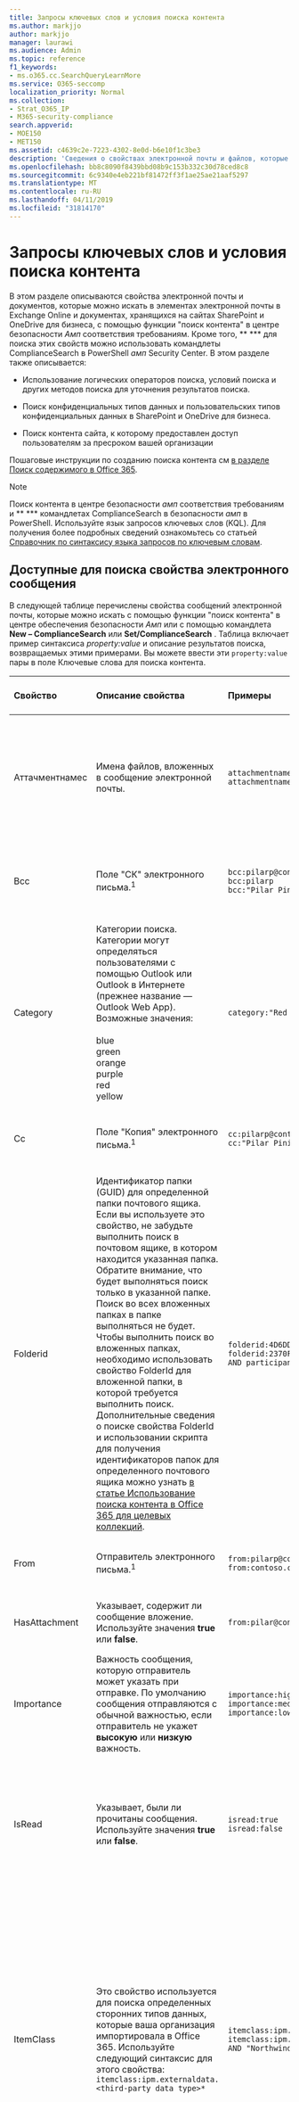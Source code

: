 ```yaml
---
title: Запросы ключевых слов и условия поиска контента
ms.author: markjjo
author: markjjo
manager: laurawi
ms.audience: Admin
ms.topic: reference
f1_keywords:
- ms.o365.cc.SearchQueryLearnMore
ms.service: O365-seccomp
localization_priority: Normal
ms.collection:
- Strat_O365_IP
- M365-security-compliance
search.appverid:
- MOE150
- MET150
ms.assetid: c4639c2e-7223-4302-8e0d-b6e10f1c3be3
description: 'Сведения о свойствах электронной почты и файлов, которые можно искать в почтовых ящиках Exchange Online и в SharePoint или OneDrive для бизнеса с помощью средства поиска контента в центре безопасности _Амп_ соответствия требованиям.  '
ms.openlocfilehash: bb8c8090f8439bbd08b9c153b332c30d78ced8c8
ms.sourcegitcommit: 6c9340e4eb221bf81472ff3f1ae25ae21aaf5297
ms.translationtype: MT
ms.contentlocale: ru-RU
ms.lasthandoff: 04/11/2019
ms.locfileid: "31814170"
---
```

# <a name="keyword-queries-and-search-conditions-for-content-search"></a>Запросы ключевых слов и условия поиска контента

В этом разделе описываются свойства электронной почты и документов, которые можно искать в элементах электронной почты в Exchange Online и документах, хранящихся на сайтах SharePoint и OneDrive для бизнеса, с помощью функции "поиск контента" в центре безопасности _Амп_ соответствия требованиям. Кроме того, ** \*** для поиска этих свойств можно использовать командлеты ComplianceSearch в PowerShell _амп_ Security Center. В этом разделе также описывается:   
  
- Использование логических операторов поиска, условий поиска и других методов поиска для уточнения результатов поиска.
    
- Поиск конфиденциальных типов данных и пользовательских типов конфиденциальных данных в SharePoint и OneDrive для бизнеса.
    
- Поиск контента сайта, к которому предоставлен доступ пользователям за пресроком вашей организации
    
Пошаговые инструкции по созданию поиска контента см [в разделе Поиск содержимого в Office 365](content-search.md).

  
> [!NOTE]
> Поиск контента в центре безопасности _амп_ соответствия требованиям и ** \*** командлетах ComplianceSearch в безопасности _амп_ в PowerShell. Используйте язык запросов ключевых слов (KQL). Для получения более подробных сведений ознакомьтесь со статьей [Справочник по синтаксису языка запросов по ключевым словам](https://go.microsoft.com/fwlink/?LinkId=269603). 
  
## <a name="searchable-email-properties"></a>Доступные для поиска свойства электронного сообщения

В следующей таблице перечислены свойства сообщений электронной почты, которые можно искать с помощью функции "поиск контента" в центре обеспечения безопасности _Амп_ или с помощью командлета **New – ComplianceSearch** или **Set/ComplianceSearch** . Таблица включает пример синтаксиса  _property:value_ и описание результатов поиска, возвращаемых этими примерами. Вы можете ввести эти `property:value` пары в поле Ключевые слова для поиска контента. 
  
|**Свойство**|**Описание свойства**|**Примеры**|**Результаты поиска, возвращаемые примерами**|
|:-----|:-----|:-----|:-----|
|Аттачментнамес|Имена файлов, вложенных в сообщение электронной почты.|`attachmentnames:annualreport.ppt`  <br/> `attachmentnames:annual*`|Сообщения, в которые вложен файл annualreport.ppt. Во втором примере при использовании подстановочного знака возвращаются сообщения со вложениями, в названиях которых есть слово annual.|
|Bcc|Поле "СК" электронного письма.<sup>1</sup>|`bcc:pilarp@contoso.com`  <br/> `bcc:pilarp`  <br/> `bcc:"Pilar Pinilla"`|Все примеры возвращают сообщения, в поле "Скрытая копия" которых добавлен пользователь "Pilar Pinilla".|
|Category| Категории поиска. Категории могут определяться пользователями с помощью Outlook или Outlook в Интернете (прежнее название — Outlook Web App). Возможные значения:  <br/><br/>  blue  <br/>  green  <br/>  orange  <br/>  purple  <br/>  red  <br/>  yellow|`category:"Red Category"`|Сообщения, которым в исходных почтовых ящиках назначена красная категория.|
|Cc|Поле "Копия" электронного письма.<sup>1</sup>|`cc:pilarp@contoso.com`  <br/> `cc:"Pilar Pinilla"`|В обоих примерах возвращаются сообщения, в поле "Копия" которых указан пользователь "Pilar Pinilla".|
|Folderid|Идентификатор папки (GUID) для определенной папки почтового ящика. Если вы используете это свойство, не забудьте выполнить поиск в почтовом ящике, в котором находится указанная папка. Обратите внимание, что будет выполняться поиск только в указанной папке. Поиск во всех вложенных папках в папке выполняться не будет. Чтобы выполнить поиск во вложенных папках, необходимо использовать свойство FolderId для вложенной папки, в которой требуется выполнить поиск.  <br/> Дополнительные сведения о поиске свойства FolderId и использовании скрипта для получения идентификаторов папок для определенного почтового ящика можно узнать [в статье Использование поиска контента в Office 365 для целевых коллекций](use-content-search-for-targeted-collections.md).|`folderid:4D6DD7F943C29041A65787E30F02AD1F00000000013A0000`  <br/> `folderid:2370FB455F82FC44BE31397F47B632A70000000001160000 AND participants:garthf@contoso.com`|В первом примере возвращаются все элементы в указанной папке почтового ящика. Второй пример возвращает все элементы в указанной папке почтового ящика, которые были отправлены garthf@contoso.comили получены.|
|From|Отправитель электронного письма.<sup>1</sup>|`from:pilarp@contoso.com`  <br/> `from:contoso.com`|Сообщения, отправленные указанным пользователем или с указанного домена.|
|HasAttachment|Указывает, содержит ли сообщение вложение. Используйте значения **true** или **false**.|`from:pilar@contoso.com AND hasattachment:true`|Сообщения, отправленные указанным пользователем с вложениями.|
|Importance|Важность сообщения, которую отправитель может указать при отправке. По умолчанию сообщения отправляются с обычной важностью, если отправитель не укажет **высокую** или **низкую** важность.  |`importance:high`  <br/> `importance:medium`  <br/> `importance:low`|Сообщения, которым назначена высокая, средняя или низкая важность.|
|IsRead|Указывает, были ли прочитаны сообщения. Используйте значения **true** или **false**.|`isread:true`  <br/> `isread:false`|В первом примере возвращаются сообщения со свойством-Read, для которого задано значение **true**. Во втором примере возвращаются сообщения со свойством-Read, для которого задано значение **false**.|
|ItemClass|Это свойство используется для поиска определенных сторонних типов данных, которые ваша организация импортировала в Office 365. Используйте следующий синтаксис для этого свойства:  `itemclass:ipm.externaldata.<third-party data type>*`|`itemclass:ipm.externaldata.Facebook* AND subject:contoso`  <br/> `itemclass:ipm.externaldata.Twitter* AND from:"Ann Beebe" AND "Northwind Traders"`|В первом примере возвращаются элементы Facebook, содержащие слово "contoso" в свойстве subject. Второй пример возвращает элементы Twitter, которые были отправлены Анна Beebe и содержат ключевую фразу "Northwind Traders".  <br/> Полный список значений, которые необходимо использовать для сторонних типов данных для свойства ItemClass, приведен [в разделе Использование поиска контента для поиска данных сторонних поставщиков, импортированных в Office 365](use-content-search-to-search-third-party-data-that-was-imported.md).|
|Kind| Тип сообщения электронной почты для поиска. Возможные значения:  <br/>  contacts  <br/>  docs  <br/>  email  <br/>  екстерналдата  <br/>  faxes  <br/>  im  <br/>  journals  <br/>  meetings  <br/>  microsoftteams (Возвращает элементы из бесед, собраний и звонков в Microsoft Teams)  <br/>  notes  <br/>  posts  <br/>  rssfeeds  <br/>  tasks  <br/>  voicemail|`kind:email`  <br/> `kind:email OR kind:im OR kind:voicemail`  <br/> `kind:externaldata`|В первом примере возвращаются сообщения электронной почты, соответствующие условиям поиска. Второй пример возвращает сообщения электронной почты, беседы с обменом мгновенными сообщениями (в том числе беседы и беседы Skype для бизнеса в Microsoft Teams), а также голосовые сообщения, соответствующие условиям поиска. В третьем примере возвращаются элементы, импортированные в почтовые ящики в Office 365 из сторонних источников данных, таких как Twitter, Facebook и Cisco Jabber, которые отвечают условиям поиска. Дополнительные сведения см в разделе [Архивация сторонних данных в Office 365](https://go.microsoft.com/fwlink/p/?linkid=716918).|
|Participants|Все поля пользователей в электронном письме: "От", "Кому", "Копия" и "СК".<sup>1</sup>|`participants:garthf@contoso.com`  <br/> `participants:contoso.com`|Сообщения, отправленные или отправленные garthf@contoso.com. Второй пример возвращает все сообщения, отправленные или полученные пользователем домена contoso.com.|
|Received|Дата получения сообщения адресатом.|`received:04/15/2016`  <br/> `received>=01/01/2016 AND received<=03/31/2016`|Сообщения, полученные 15 апреля 2016 г. Второй пример возвращает все сообщения, полученные от 1 января 2016 до 31 марта 2016.|
|Recipients|Все поля получателей в электронном письме: "Кому", "Копия" и "СК".<sup>1</sup>|`recipients:garthf@contoso.com`  <br/> `recipients:contoso.com`|Сообщения, отправленные в garthf@contoso.com. Второй пример возвращает сообщения, отправленные получателям на домене contoso.com.|
|Sent|Дата отправки сообщения отправителем.|`sent:07/01/2016`  <br/> `sent>=06/01/2016 AND sent<=07/01/2016`|Сообщения, отправленные в указанный день или диапазон дат.|
|Size|Размер элемента в байтах.|`size>26214400`  <br/> `size:1..1048567`|Сообщения, размер которых превышает 25?? Мегабайт. Второй пример возвращает сообщения размером от 1 до 1 048 567 байт (1 МБ).|
|Subject|Текст в строке темы сообщения электронной почты.  <br/> **Примечание:** При использовании свойства Subject в запросе _Км__км__км_се поиск возвращает все сообщения, в которых строка темы содержит искомый текст. Другими словами, запрос не возвращает только те сообщения, которые имеют точное совпадение. Например, при поиске `subject:"Quarterly Financials"`в результаты будут включены сообщения с темой "ежеквартальное финансовое планирование 2018".|`subject:"Quarterly Financials"`  <br/> `subject:northwind`|Сообщения, которые содержат фразу "квартальное финансовое финансирование" в тексте строки темы. Второй пример возвращает все сообщения, которые содержат слово northwind в строке темы.|
|Кому|Поле "Кому" электронного письма.<sup>1</sup>|`to:annb@contoso.com`  <br/> `to:annb ` <br/> `to:"Ann Beebe"`|Все примеры возвращают сообщения, в поле "Кому" которых указано имя "Анна Ермолаева".|
   
> [!NOTE]
> <sup>1</sup> в качестве значения свойства Recipient можно использовать адрес электронной почты (также называемый *именем участника-пользователя* или UPN), отображаемое имя или псевдоним для указания пользователя. Например, вы можете использовать annb@contoso.com, annb или "Анна Beebe", чтобы указать пользователя Анна Beebe.<br/><br/>При поиске в любом свойстве получателя (from, to, CC, BCC, участники и получатели) Office 365 пытается расширить удостоверение каждого пользователя, выполнив поиск по ним в Azure Active Directory.  Если пользователь находится в Azure Active Directory, запрос расширяется и включает адрес электронной почты пользователя (или имя участника-пользователя), псевдоним, отображаемое имя и LegacyExchangeDN.<br/><br/>Например, запрос, например, `participants:ronnie@contoso.com` расширяется до. `participants:ronnie@contoso.com OR participants:ronnie OR participants:"Ronald Nelson" OR participants:"<LegacyExchangeDN>"`

## <a name="searchable-site-properties"></a>Свойства сайтов, доступные для поиска

В следующей таблице перечислены некоторые свойства SharePoint и OneDrive для бизнеса, для которых можно выполнить поиск с помощью функции "поиск контента" в центре безопасности _Амп_ соответствие требованиям, а также с помощью команды **New-ComplianceSearch** или **Set-ComplianceSearch **командлет. Таблица включает пример синтаксиса  _property:value_ и описание результатов поиска, возвращаемых этими примерами. 
  
Полный список свойств SharePoint, в которых можно выполнять поиск, представлен [в статье Обзор свойств для обхода и управляемых свойств в SharePoint](https://go.microsoft.com/fwlink/p/?LinkId=331599). Можно выполнять поиск свойств, помеченных с помощью параметра **Да** в столбце **Queryable** . 
  
|**Свойство**|**Описание свойства**|**Пример**|**Результаты поиска, возвращаемые примерами**|
|:-----|:-----|:-----|:-----|
|Автор|Поле автора в документах Microsoft Office, которое сохраняется при копировании документа. Например, если пользователь создает документ и отправляет его по электронной почте другому пользователю, который затем отправляет его в SharePoint, документ по-прежнему будет сохранять оригинального автора. Обязательно используйте отображаемое имя пользователя для этого свойства.|`author:"Garth Fort"`|Все документы, созданные пользователем Garth Fort.|
|ContentType|Тип контента SharePoint элемента, например Item, Document или Video.|`contenttype:document`|Возвращаются все документы.|
|Дата создания:|Дата создания элемента.|`created\>=06/01/2016`|Все элементы, созданные на 1 июня, 2016.|
|CreatedBy|Пользователь, создавший или загрузивший элемент. Обязательно используйте отображаемое имя пользователя для этого свойства.|`createdby:"Garth Fort"`|Все элементы, созданные или отправленные пользователем Garth Fort.|
|Детектедлангуаже|Язык элемента.|`detectedlanguage:english`|Все элементы на английском языке.|
|Документлинк|Путь (URL-адрес) конкретной папки на сайте SharePoint или OneDrive для бизнеса. Если вы используете это свойство, не забудьте выполнить поиск по сайту, в котором находится указанная папка.  <br/> Чтобы вернуть элементы, расположенные в папках, указанных для свойства документлинк, необходимо добавить URL-адрес указанной папки или\* добавить к нему URL-адрес. Например  `documentlink: "https://contoso.sharepoint.com/Shared Documents/*"`  <br/> <br/>Дополнительные сведения о поиске свойства документлинк и использовании скрипта для получения URL-адресов документлинк для папок на определенном сайте можно узнать в статье [Использование поиска контента в Office 365 для целевых коллекций](use-content-search-for-targeted-collections.md).|`documentlink:"https://contoso-my.sharepoint.com/personal/garthf_contoso_com/Documents/Private"`  <br/> `documentlink:"https://contoso-my.sharepoint.com/personal/garthf_contoso_com/Documents/Shared with Everyone/*" AND filename:confidential`|В первом примере возвращаются все элементы в указанной папке OneDrive для бизнеса. Во втором примере возвращаются документы в указанной папке сайта (и всех вложенных папках), содержащие слово "конфиденциальный" в имени файла.|
|FileExtension|Расширение файла; Например, DOCX, One, pptx или XLSX.|`fileextension:xlsx`|Все файлы Excel (Excel 2007 и более поздние версии)|
|FileName|Имя файла.|`filename:"marketing plan"`  <br/> `filename:estimate`|Первый пример возвращает файлы с фразой "marketing plan" в заголовке. Второй пример возвращает файлы со словом "estimate" в имени файла.|
|LastModifiedTime|Дата последнего изменения элемента.|`lastmodifiedtime>=05/01/2016`  <br/> `lastmodifiedtime>=05/10/2016 AND lastmodifiedtime<=06/1/2016`|В первом примере возвращаются элементы, которые были изменены в течение или после 1 мая 2016 г. Во втором примере возвращаются элементы, измененные между 1 мая, 2016 и 1 июня 2016.|
|ModifiedBy|Пользователь, который последним изменил элемент. Обязательно используйте отображаемое имя пользователя для этого свойства.|`modifiedby:"Garth Fort"`|Все элементы, которые последним изменил пользователь Garth Fort.|
|Path|Путь (URL-адрес) определенного сайта на сайте SharePoint или OneDrive для бизнеса.  <br/> Чтобы вернуть элементы, расположенные в папках на сайте, указанном для свойства Path, необходимо добавить или\* добавить URL-адрес указанного сайта; Например  `path: "https://contoso.sharepoint.com/Shared Documents/*"`  <br/> <br/> **Примечание:** Использование `Path` свойства для поиска в расположениях OneDrive не приведет к возврату файлов мультимедиа, таких как файлы PNG, TIFF или WAV, в результатах поиска. Используйте другое свойство сайта в поисковом запросе для поиска мультимедийных файлов в папках OneDrive. <br/>|`path:"https://contoso-my.sharepoint.com/personal/garthf_contoso_com/"`  <br/> `path:"https://contoso-my.sharepoint.com/personal/garthf_contoso_com/*" AND filename:confidential`|В первом примере возвращаются все элементы указанного сайта OneDrive для бизнеса. Во втором примере возвращаются документы на указанном сайте (и в папках на сайте), которые содержат слово "конфиденциальный" в имени файла.|
|Шаредвисусерсовсусер|Документы, к которым предоставлен доступ указанному пользователю и отображаемые на странице " **общий доступ** " на сайте OneDrive для бизнеса пользователя. Это документы, которые были явным образом предоставлены указанным пользователем пользователями в Организации. При экспорте документов, которые совпадают с поисковым запросом, использующим свойство Шаредвисусерсовсусер, документы экспортируются из исходного расположения содержимого пользователя, который предоставил общий доступ к документу указанному пользователю. Более подробную информацию можно узнать [в статье поиск контента сайта, совместно используемого в Организации](#searching-for-site-content-shared-within-your-organization).|`sharedwithusersowsuser:garthf`  <br/> `sharedwithusersowsuser:"garthf@contoso.com"`|В обоих примерах возвращаются все внутренние документы, к которым явным образом предоставлен общий доступ с помощью Garth Fort и которые отображаются на странице " **общий доступ** " в учетной записи Garth Fort в OneDrive для бизнеса.|
|Site|URL-адрес сайта или группы сайтов в организации.|`site:"https://contoso-my.sharepoint.com"`  <br/> `site:"https://contoso.sharepoint.com/sites/teams"`|В первом примере возвращаются элементы из сайтов OneDrive для бизнеса для всех пользователей в Организации. Второй пример возвращает элементы из всех сайтов группы.|
|Size|Размер элемента в байтах.|`size>=1`  <br/> `size:1..10000`|Первый пример возвращает элементы, размер которых больше 1 байта. Второй пример возвращает элементы размером от 1 до 10 000 байт.|
|Заголовок|Заголовок документа. Свойство Title — это метаданные, которые указываются в документах Microsoft Office. Он отличается от имени файла документа.|`title:"communication plan"`|Любой документ, который содержит фразу "communication plan" в свойстве метаданных Title документа Office.|
   
## <a name="searchable-contact-properties"></a>Свойства контакта с возможностью поиска

В следующей таблице перечислены индексируемые свойства контактов, которые можно искать с помощью функции поиска контента. Ниже приведены свойства, доступные пользователям для настройки контактов (также называемых личными контактами), которые находятся в личной адресной книге почтового ящика пользователя. Чтобы найти контакты, вы можете выбрать почтовые ящики для поиска, а затем использовать одно или несколько свойств контакта в запросе с ключевыми словами.
  
> [!TIP]
> Чтобы найти значения, содержащие пробелы или специальные символы, используйте двойные кавычки (""), чтобы содержать фразу; Пример: `businessaddress:"123 Main Street"`. 
  
|**Свойство**|**Описание свойства**|
|:-----|:-----|
|BusinessAddress|Адрес в свойстве " **Рабочий адрес** ". Свойство также называется **рабочим** адресом на странице свойств контакта.|
|Бусинессфоне|Номер телефона в любом из свойств номера **рабочего телефона** .|
|CompanyName|Имя в свойстве **Company** .|
|Отдел|Имя в свойстве **Department** .|
|DisplayName|Отображаемое имя контакта. Это имя в свойстве " **полное имя** " контакта.|
|EmailAddress|Адрес любого свойства адреса электронной почты контакта. Обратите внимание, что пользователи могут добавлять несколько адресов электронной почты для контакта. При использовании этого свойства возвращаются контакты, которые совпадают с любыми адресами электронной почты контакта.|
|FileAs|Свойство **File As** . Это свойство используется для указания того, как контакт отображается в списке контактов пользователя. Например, контакт может быть указан как *FirstName, LastName* или *LastName, FirstName* .|
|GivenName|Имя в свойстве **Name** .|
|HomeAddress|Адрес в любом из свойств " **домашний** адрес".|
|HomePhone|Номер телефона в любом из свойств номера **домашнего** телефона.|
|IMAddress|Свойство адреса для обмена МГНОВЕНными сообщениями, обычно является адресом электронной почты, используемым для обмена мгновенными сообщениями.|
|MiddleName|Имя в свойстве **Ближнего** имени.|
|MobilePhone|Номер телефона в свойстве "номер **мобильного** телефона".|
|Nickname|Имя в свойстве **псевдонима** .|
|OfficeLocation|Значение в свойстве Location для **Office** или **Office** .|
|OtherAddress|Значение свойства **other** Address.|
|ФИО|Имя в свойстве **Last** Name.|
|Заголовок|Заголовок в свойстве **Title** (должность).|
   

## <a name="searchable-sensitive-data-types"></a>Конфиденциальные типы данных, доступные для поиска

С помощью функции "поиск контента" в центре безопасности и соответствия требованиям можно выполнять поиск конфиденциальных данных, таких как номера кредитных карт или номера социального страхования, которые хранятся в документах на сайтах SharePoint и OneDrive для бизнеса. Это можно сделать с помощью `SensitiveType` свойства и имени типа конфиденциальной информации в запросе с ключевыми словами. Например, запрос `SensitiveType:"Credit Card Number"` возвращает документы, содержащие номер кредитной карты. Запрос `SensitiveType:"U.S. Social Security Number (SSN)"` возвращает документы, содержащие номер социального страхования США. Чтобы просмотреть список типов конфиденциальных данных, которые можно найти, перейдите к разделу **классификация** \> **типов конфиденциальной информации** в центре безопасности _амп_ соответствие требованиям. Кроме того, вы можете использовать командлет **Get – DlpSensitiveInformationType** в оболочке PowerShell центра соответствия требованиям безопасности _амп_ для отображения списка типов конфиденциальной информации. 
  
Кроме того, можно использовать `SensitiveType` свойство для поиска имени настраиваемого типа конфиденциальной информации, созданного вами (или другим администратором) в Организации. Обратите внимание на то, что вы можете использовать столбец **Издатель** на странице " **типы конфиденциальНой информации** " центра соответствия требованиям безопасности _Амп_ (или свойства **издателя** в PowerShell) для различения встроенных и пользовательских конфиденциальных данных. типом. Более подробную информацию можно узнать [в статье Создание настраиваемого типа конфиденциальной информации](create-a-custom-sensitive-information-type.md).
  
Для получения дополнительных сведений о создании запросов с `SensitiveType` помощью свойства см. [запрос формы для поиска конфиденциальных данных, хранящихся на сайтах](form-a-query-to-find-sensitive-data-stored-on-sites.md).

> [!NOTE]
> Вы не можете использовать конфиденциальные типы данных `SensitiveType` и свойство Search для поиска конфиденциальных данных на месте в почтовых ящиках Exchange Online. Тем не менее, вы можете использовать политики защиты от потери данных (DLP) для защиты конфиденциальных данных электронной почты при передаче. Дополнительные сведения см в разделе [Обзор политик защиты от потери данных](data-loss-prevention-policies.md) и [Поиск персональных данных](search-for-and-find-personal-data.md).
  
## <a name="search-operators"></a>Операторы поиска

Логические операторы поиска, такие как **and**, **or**и **Not**, помогают определить более точные поиски, включив или исключая определенные слова в поисковом запросе. Другие методы, такие как использование операторов свойств (таких как \>= или..), кавычки, круглые скобки и подстановочные знаки, помогают уточнить поисковый запрос. В следующей таблице перечислены операторы, позволяющие сократить или расширить область результатов поиска. 
  
|**Оператор**|**Использование**|**Описание**|
|:-----|:-----|:-----|
|AND|keyword1 AND keyword2|Возвращает элементы, которые включают все указанные ключевые слова или `property:value` выражения. Например, `from:"Ann Beebe" AND subject:northwind` возвращает все сообщения, отправленные Анна Beebe, которые содержат слово Northwind в строке темы. <sup>2</sup>|
|+|keyword1 + keyword2 + keyword3|Возвращает элементы, которые содержат  *либо*  `keyword2` , либо  `keyword3`,  *а также*  `keyword1`. Следовательно, этот пример аналогичен запросу  `(keyword2 OR keyword3) AND keyword1`.  <br/> Note that the query  `keyword1 + keyword2` (with a space after the **+** symbol) isn't the same as using the ** AND ** operator. This query would be equivalent to  `"keyword1 + keyword2"` and return items with the exact phase  `"keyword1 + keyword2"`.  |
|OR|keyword1 OR keyword2|Возвращает элементы, которые включают одно или несколько указанных ключевых слов или `property:value` выражений. <sup>2</sup>|
|NOT|keyword1 NOT keyword2  <br/> NOT from:"Анна Ермолаева"  <br/> НЕ вид: мгновенные сообщения|Исключает элементы, указанные ключевым словом или `property:value` выражением. Во втором примере исключаются сообщения, отправленные Анна Beebe. В третьем примере исключены беседы с обменом мгновенными сообщениями, такие как беседы Skype для бизнеса, которые сохраняются в папке журнала бесед в почтовом ящике. <sup>2</sup>|
|-|keyword1 -keyword2|Аналогичен оператору **NOT**. Таким образом, этот запрос возвращает элементы `keyword1` , содержащие элементы, которые содержат `keyword2`.|
|NEAR|ключевое_слово1 NEAR(n) ключевое_слово2|Возвращает элементы, в которых слова располагаются рядом друг с другом, где n — расстояние между ними. Например, возвращает `best NEAR(5) worst` любой элемент, в котором слово "наихудшее" находится в пределах пяти слов "лучший". Если число не указано, расстояние по умолчанию — восемь слов. <sup>2</sup>|
|ONEAR|ключевое_слово1 ONEAR(n) ключевое_слово2|Аналогично **близким**, но возвращает элементы со словами, которые находятся рядом друг с другом в указанном порядке. Например, возвращает `best ONEAR(5) worst` любой элемент, где слово "лучший" встречается перед словом "худшее", а два слова — в пределах пяти слов друг от друга. Если число не указано, расстояние по умолчанию — восемь слов. <sup>2</sup> <br/> > [!NOTE]_Гт_ оператор **ONEAR** не поддерживается при поиске почтовых ящиков; Он работает только при поиске на сайтах SharePoint и OneDrive для бизнеса. Если вы ищете почтовые ящики и сайты в одном и том же поиске, а запрос содержит оператор **ONEAR** , поиск вернет элементы почтового ящика так, как если бы использовался оператор **NEAR** . Другими словами, поиск возвращает элементы, в которых заданные слова находятся рядом друг с другом, независимо от порядка, в котором производятся слова.|
|:|свойство:значение|Двоеточие (:) в `property:value` синтаксисе указывает, что значение свойства, в котором выполняется поиск, содержит указанное значение. Например, возвращает `recipients:garthf@contoso.com` любое сообщение, отправленное garthf@contoso.comв.|
|=|свойство=значение|Аналогично оператору **::** .|
|\<|свойство\<значение|Указывает, что значение искомого свойства меньше указанного значения.<sup>1</sup>|
|\>|свойство\>значение|Указывает, что значение искомого свойства больше указанного значения.<sup>1</sup>|
|\<=|свойство\<=значение|Указывает, что значение искомого свойства меньше или равно указанному значению.<sup>1</sup>|
|\>=|свойство\>=значение|Указывает, что значение искомого свойства больше или равно указанному значению.<sup>1</sup>|
|..|свойство: значение1.. value2|Указывает, что значение искомого свойства больше или равно значению 1 и меньше или равно значению 2.<sup>1</sup>|
|"  "|"реальная стоимость"  <br/> subject:"Квартальное финансирование"|Используйте двойные кавычки (""), чтобы выполнить поиск точной фразы или термина `property:value` в запросах ключевых слов и поиска.|
|\*|cat\*  <br/> subject:set\*|Поиск со знаками подстановки в конце слова ищет некоторое количество символов в ключевых словах или запросах  `property:value`. Например, `title:set*` возвращает документы, содержащие слова Set, Setup и Setting (а также другие слова, начинающиеся с "Set") в заголовке документа.  <br/><br/> **Примечание:** Можно использовать только поиск по маске префикса; Например, **Cat\* ** или **Set\***. Поиск суффикса ( ** \*Cat** ), поиск в инфикс ( **\*c t** ) и поиск подстрок ( ** \*Cat\* ** ) не поддерживаются.|
|(  )| (реальная OR бесплатная) AND (from:contoso.com)  <br/> (IPO OR первичное) AND (биржа OR акции)  <br/> (квартальное финансирование)|Скобки объединяют логические фразы, элементы  `property:value` и ключевые слова. Например, выражение  `(quarterly financials)` возвращает элементы, которые содержат слова "quarterly" и "financials".  |
   
> [!NOTE]
> <sup>1</sup> Этот оператор используется для свойств, значения которых являются числами или датами.<br/> <sup>2</sup> Логические операторы поиска необходимо указывать прописными буквами, например **AND**. Если вы используете оператор в нижнем регистре, например, **и**, он будет рассматриваться как ключевое слово в поисковом запросе. 
  
## <a name="search-conditions"></a>Условия поиска

Вы можете добавить условия в поисковый запрос, чтобы сузить поиск и вернуть более уточненный набор результатов. Каждое условие добавляет предложение к поисковому KQL-запросу, которое создается и запускается в начале поиска.
  
[Условия для общих свойств ](#conditions-for-common-properties)

[Условия для свойств почты](#conditions-for-mail-properties)

[Условия для свойств документов](#conditions-for-document-properties)

[Операторы, используемые с условиями](#operators-used-with-conditions)

[Рекомендации по использованию условий](#guidelines-for-using-conditions)

[Примеры](#examples-of-using-conditions-in-search-queries)
  
### <a name="conditions-for-common-properties"></a>Условия для общих свойств

Создайте условие с помощью общих свойств при поиске в почтовых ящиках и на сайтах. В следующей таблице перечислены доступные свойства, которые следует использовать при добавлении условия.
  
|**Условие**|**Описание**|
|:-----|:-----|
|Date|Для электронной почты: дата получения сообщения адресатом или его отправки отправителем. Для документов Дата последнего изменения документа.|
|ОтПравитель или автор|Для электронной почты: отправитель сообщения. Для документов: пользователь, указанный в поле автора в документах Office. Можно ввести несколько имен, разделенных запятой. Два или более значений, логически соединенных с помощью оператора **OR**.|
|Размер (в байтах)|Для электронной почты и документов: размер элемента (в байтах).|
|Тема или название|Для электронной почты: текст в строке темы сообщения. Для документов: заголовок документа. Как было сказано выше, свойство Title — это метаданные, указанные в документах Microsoft Office. Можно ввести имя нескольких субъектов или названий, разделив их запятыми. Два или более значений, логически соединенных с помощью оператора **OR**.|
|Тег соответствия требованиям|Для электронной почты и документов метки, назначенные сообщениям и документам, автоматически назначаются политиками меток или метками, назначенными пользователями вручную. Метки используются для классификации электронной почты и документов для управления данными и применения правил хранения на основе классификации, определенной меткой. Вы можете ввести часть имени метки и использовать подстановочный знак или ввести полное имя метки. Дополнительные сведения можно найти [в статье Обзор меток в Office 365](labels.md).|
  
### <a name="conditions-for-mail-properties"></a>Условия для свойств почты

Создание условия с помощью свойств почты при поиске в почтовых ящиках или общих папках. В следующей таблице перечислены свойства почты, которые можно использовать в условиях. Обратите внимание, что эти свойства являются подмножеством свойств почты, описанных ранее. Эти описания повторяются для вашего удобства.
  
|**Условие**|**Описание**|
|:-----|:-----|
|Вид сообщения| Тип сообщений для поиска. Это свойство совпадает со свойством Kind электронного сообщения. Возможные значения:  <br/><br/>  contacts  <br/>  docs  <br/>  email  <br/>  екстерналдата  <br/>  faxes  <br/>  im  <br/>  journals  <br/>  meetings  <br/>  microsoftteams  <br/>  notes  <br/>  posts  <br/>  rssfeeds  <br/>  tasks  <br/>  voicemail|
|Participants|Все поля людей в сообщении: "От", "Кому", "Копия" и "Скрытая копия".|
|Тип|Свойство класса Message для элемента электронной почты. Это то же свойство, что и свойство электронной почты ItemClass. Это также является многозначным условием. Чтобы выбрать несколько классов сообщений, удерживайте клавишу **CTRL** , а затем выберите в раскрывающемся списке два или более класса сообщений, которые нужно добавить в условие. Каждый класс сообщений, выбранный в списке, будет логически связан оператором **or** в соответствующем поисковом запросе.  <br/> Список классов сообщений (и соответствующих им ИДЕНТИФИКАТОРов классов сообщений), которые используются Exchange и которые можно выбрать в списке **класс сообщений** , можно посмотреть в разделе [типы элементов и классы сообщений](https://go.microsoft.com/fwlink/?linkid=848143).|
|Received|Дата получения сообщения адресатом. Это свойство совпадает со свойством Received электронного сообщения.|
|Recipients|Пользователь, которому было отправлено сообщение электронной почты. Это свойство совпадает со свойством To электронного сообщения.|
|Sender|Отправитель сообщения электронной почты.|
|Sent|Дата отправки сообщения отправителем. Это свойство совпадает со свойством Sent электронного сообщения.|
|Subject|Текст в строке темы сообщения электронной почты.|
|To|Получатель сообщения электронной почты.|
  
### <a name="conditions-for-document-properties"></a>Условия для свойств документов

Создайте условие с использованием свойств документа при поиске документов на сайтах SharePoint и OneDrive для бизнеса. В следующей таблице приведены свойства документа, которые можно использовать для условия. Обратите внимание, что эти свойства являются подмножеством описанных ранее свойств сайта; Эти описания повторяются для удобства.
  
|**Условие**|**Описание**|
|:-----|:-----|
|Автор|Поле автора в документах Microsoft Office, которое сохраняется при копировании документа. Например, если пользователь создает документ и отправляет его по электронной почте другому пользователю, который затем отправляет его в SharePoint, документ по-прежнему будет сохранять оригинального автора.|
|Заголовок|Заголовок документа. Свойство Title — это метаданные, указанные в документах Office. Он отличается от имени файла документа.|
|Дата создания:|Дата создания документа.|
|Дата последнего изменения|Дата последнего изменения документа.|
|Тип файла|Расширение файла; Например, DOCX, One, pptx или XLSX. Это свойство совпадает со свойством FileExtension сайта.|
  
### <a name="operators-used-with-conditions"></a>Операторы, используемые с условиями

При добавлении условия вы можете выбрать оператор, относящийся к типу свойства для этого условия. В следующей таблице описаны операторы, используемые с условиями, и перечислены эквиваленты, используемые в поисковых запросах.
  
|**Оператор**|**Эквивалент запроса**|**Описание**|
|:-----|:-----|:-----|
|After|`property>date`|Используется с условиями даты. Возвращает элементы, отправленные, полученные или измененные после указанной даты. |
|До|`property<date`|Используется с условиями даты. Возвращает элементы, отправленные, полученные или измененные до указанной даты.|
|Взаимодействие|`date..date`|Используется с условиями даты и размера. При использовании с условием даты возвращает элементы, отправленные, полученные или измененные в указанный временной период. При использовании с условием размера возвращает элементы, размер которых находится в заданном диапазоне.|
|Contains any of|`(property:value) OR (property:value)`|Используется с условиями для свойств, определяющих строковые значения. Возвращает элементы, которые содержат любую часть одного или нескольких указанных строковых значений.|
|Doesn't contain any of|`-property:value`  <br/> `NOT property:value`|Используется с условиями для свойств, определяющих строковые значения. Возвращает элементы, которые не содержат ни одной части указанного строкового значения.|
|Doesn't equal any of|`-property=value`  <br/> `NOT property=value`|Используется с условиями для свойств, определяющих строковые значения. Возвращает элементы, которые не содержат определенную строку.|
|Равно|`size=value`|Возвращает элементы, равные заданному размеру. <sup>1</sup>|
|Equals any of|`(property=value) OR (property=value)`|Используется с условиями для свойств, определяющих строковые значения. Возвращает элементы, которые полностью совпадают с одним или несколькими указанными строковыми значениями.|
|Превосходящи|`size>value`|Возвращает элементы, в которых указанное свойство больше указанного значения. <sup>1</sup>|
|Greater or equal|`size>=value`|Возвращает элементы, в которых указанное свойство больше или равно заданному значению. <sup>1</sup>|
|Снизить|`size<value`|Возвращает элементы, которые больше или равны определенному значению. <sup>1</sup>|
|Less or equal|`size<=value`|Возвращает элементы, которые больше или равны определенному значению. <sup>1</sup>|
|Not equal|`size<>value`|Возвращает элементы, размер которых не равен указанному значению. <sup>1</sup>|
   
> [!NOTE]
> <sup>1</sup> этот оператор доступен только для условий, использующих свойство Size. 
  
### <a name="guidelines-for-using-conditions"></a>Рекомендации по использованию условий

При использовании условий поиска необходимо учитывать следующее:
  
- Условие логически соединяется с запросом по ключевому слову (указанному в соответствующем поле) оператором **AND**. Это означает, что элементы попадают в результаты поиска, если соответствуют как запросу по ключевому слову, так и условию. Таким образом условия помогают сузить область результатов поиска. 
    
- При добавлении в поисковый запрос двух или более уникальных условий (условий, определяющих различные свойства) эти условия логически соединяются оператором **and** . Это означает, что возвращаются только те элементы, которые удовлетворяют всем условиям (в дополнение к любым запросам по ключевому слову). 
    
- При добавлении более одного условия для одного свойства эти условия логически соединяются с помощью оператора **OR**. Это означает, что возвращаются элементы, которые удовлетворяют запросу по ключевому слову и любому одному условию. Таким образом, группы одинаковых условий соединяются друг с другом оператором **OR**, а группы уникальных условий затем соединяются оператором **AND**. 
    
- Если вы добавляете несколько значений (разделенных запятыми или точками с запятой) к одному условию, эти значения соединяются оператором **или** . Это означает, что элементы возвращаются, если они содержат одно из указанных значений для свойства в условии. 
    
- Запрос поиска, созданный с помощью поля ключевых слов и условий, отображается на странице **поиска** в области сведений для выбранного поиска. В запросе все справа от обозначения `(c:c)` указываются условия, которые добавляются в запрос. 
    
- Условия добавляют к поисковому запросу только свойства и не добавляют операторы. Именно поэтому запрос, отображаемый в области сведений, не отображает операторы справа от этого `(c:c)` представления. Язык KQL добавляет логические операторы (в соответствии с ранее разъясненными правилами) при выполнении запроса. 
    
- С помощью перетаскивания элементов можно изменить порядок следования условий. Просто щелкните элемент управления условием и переместите его вверх или вниз.
    
- Как уже было сказано, некоторые свойства условий дают возможность вводить несколько значений. Каждое значение логически соединяется с помощью оператора **OR**. Получившийся результат равнозначен нескольким экземплярам одного условия, каждое из которых имеет одно значение. На следующих иллюстрациях приводится пример одного условия с несколькими значениями и пример нескольких условий (для одного свойства) с одним значением. В обоих примерах приводится один и тот же запрос:  `(filetype="docx") OR (filetype="pptx") OR (filetype="xlsx")`
    
    ![Сообщение должно соответствовать всем условиям правила. Если необходимо соответствие одному из условий, используйте отдельные правила для каждого условия. Например, если необходимо добавлять одно и тоже заявление об отказе к сообщениям с вложениями и сообщениям, которые соответствуют шаблону, создайте одно правило для каждого условия. Правило можно легко скопировать.](media/9880aa29-d117-4531-be20-6d53f1d21341.gif)
  
    ![Несколько условий поиска для одного свойства](media/1e63d37d-6d8d-4c9b-a509-a7e1c3a05193.gif)
  
> [!TIP]
> Если условие принимает несколько значений, мы рекомендуем использовать одно условие и указывать несколько значений (разделенных запятыми или точками с запятой). Это помогает обеспечить логику запроса, применяемую в соответствии с вашими намерениями. 
  
### <a name="examples-of-using-conditions-in-search-queries"></a>Примеры

В приведенных ниже примерах показана версия поискового запроса с использованием графического интерфейса пользователя с условиями, синтаксис запроса поиска, отображаемый в области сведений выбранного поиска (который также возвращается командлетом **Get-ComplianceSearch** ), и логика соответствующий запрос KQL. 
  
#### <a name="example-1"></a>Пример 1

В этом примере возвращаются документы на сайтах SharePoint и OneDrive для бизнеса, которые содержат номер кредитной карты и были изменены до 1 января 2016 г.
  
 **Графический пользовательский интерфейс**
  
![Первый пример условий поиска](media/099515ba-d4ee-474e-af25-3aa48816b87b.gif)
  
 **Синтаксис поисковых запросов**
  
 `SensitiveType:"Credit Card Number(c:c)(lastmodifiedtime<2016-01-01)`
  
 **Логика поисковых запросов**
  
 `SensitiveType:"Credit Card Number" AND (lastmodifiedtime<2016-01-01)`
  
#### <a name="example-2"></a>Пример 2

Этот пример возвращает элементы электронной почты или документы, содержащие ключевое слово "report", которые были отправлены или созданы до 1 апреля 2105 г. и которые содержат слово "northwind" в поле темы сообщений или в свойстве Title документов. Этот запрос исключает веб-страницы, которые соответствуют другим условиям поиска. 
  
 **Графический пользовательский интерфейс**
  
![Второй пример условий поиска](media/fe07d495-df81-42da-8106-3cdb409c6e7f.gif)
  
 **Синтаксис поисковых запросов**
  
 `report(c:c)(date<2016-04-01)(subjecttitle:"northwind")(-filetype="aspx")`
  
 **Логика поисковых запросов**
  
 `report AND (date<2016-04-01) AND (subjecttitle:"northwind") NOT (filetype="aspx")`
  
#### <a name="example-3"></a>Пример 3
<a name="conditionexamples"> </a>

В этом примере возвращаются сообщения электронной почты или собрания календаря, отправленные между 12/1/2016 и 11/30/2016 и содержащие слова, начинающиеся с телефона или смартфона.
  
 **Графический пользовательский интерфейс**
  
![Третий пример условий поиска](media/973d45fc-0923-43d6-9d0a-25e4a625f057.gif)
  
 **Синтаксис поисковых запросов**
  
 `phone* OR smartphone*(c:c)(sent=2016-12-01..2016-11-30)(kind="email")(kind="meetings")`
  
 **Логика поисковых запросов**
  
 `phone* OR smartphone* AND (sent=2016-12-01..2016-11-30) AND ((kind="email") OR (kind="meetings"))`
  
## <a name="searching-for-site-content-shared-with-external-users"></a>Поиск контента сайта, который доступен внешним пользователям

Вы также можете использовать функцию "поиск контента" в центре безопасности _Амп_ соответствия требованиям для поиска документов, хранящихся на сайтах SharePoint и OneDrive для бизнеса, к которым предоставлен доступ пользователям за пределами вашей организации. Это позволяет определить конфиденциальные или личные данные, доступные за пределами организации. Это можно сделать с помощью `ViewableByExternalUsers` свойства в запросе по ключевым словам. Это свойство возвращает документы или сайты, к которым предоставлен доступ внешним пользователям, с помощью одного из следующих методов общего доступа: 
  
- Приглашение к совместному использованию, которое требует от пользователей входа в организацию в качестве пользователя, прошедшего проверку подлинности.
    
- Анонимная Гостевая ссылка, которая позволяет любому пользователю, имеющему эту ссылку, получать доступ к ресурсу без проверки подлинности.
    
Ниже приводятся примеры:
  
- Запрос `ViewableByExternalUsers:true AND SensitiveType:"Credit Card Number"` возвратит все элементы, к которым предоставлен доступ пользователям за прев Организации, и содержит номер кредитной карты. 
    
- Запрос `ViewableByExternalUsers:true AND ContentType:document AND site:"https://contoso.sharepoint.com/Sites/Teams"` вернет список документов на всех сайтах групп в Организации, к которым предоставлен доступ внешним пользователям. 
    
> [!TIP]
> Поисковый запрос, например `ViewableByExternalUsers:true AND ContentType:document` , может возвращать большое количество ASPX файлов в результатах поиска. Чтобы исключить файлы (или другие типы файлов), можно использовать `FileExtension` свойство, чтобы исключить определенные типы файлов; например `ViewableByExternalUsers:true AND ContentType:document NOT FileExtension:aspx`:. 
  
Какой контент доступен пользователям не из вашей организации? Документы в сайтах SharePoint и OneDrive для бизнеса вашей организации, которые используются совместно, отправляя приглашения на общий доступ или общие в общедоступных расположениях. Например, следующие действия пользователей приводят к тому, что контент будет доступным для внешних пользователей:
  
- пользователь предоставляет общий доступ к файлу или папке для определенного пользователя за пределами вашей организации;
    
- пользователь создает и отправляет ссылку на общий файл пользователю за пределами вашей организации. Эта ссылка позволяет внешнему пользователю просмотреть или изменить файл;
    
- пользователь отправляет приглашение на доступ или гостевую ссылку пользователю за пределами организации для просмотра или редактирования файла.
    
### <a name="issues-using-the-viewablebyexternalusers-property"></a>Проблемы с использованием свойства Виеваблебекстерналусерс

`ViewableByExternalUsers` Свойство представляет состояние того, что доступ к документу или сайту предоставляется внешним пользователям, существует ряд предостережений, которые не отражаются на этом свойстве. В следующих сценариях значение `ViewableByExternalUsers` свойства не обновляется, а результаты запроса поиска контента, использующего это свойство, могут быть неточными. 
  
- Изменения политики общего доступа, например отключение внешнего общего доступа для сайта или организации. Свойство по-прежнему будет показывать ранее общедоступные документы как доступ извне, даже если внешний доступ мог быть отозван.
    
- Изменения в членстве в группах, например добавление или удаление внешних пользователей в группы Office 365 или группы безопасности Office 365. Свойство не будет автоматически обновляться для элементов, к которым у группы есть доступ.
    
- Отправка приглашений общего доступа внешним пользователям, у которых получатель еще не принял приглашение, и поэтому еще не имеет доступа к содержимому.
    
В этих сценариях `ViewableByExternalUsers` свойство не будет отражать текущее состояние общего доступа до тех пор, пока сайт или библиотека документов не будут повторно обходиться и повторно индексироваться. 

## <a name="searching-for-site-content-shared-within-your-organization"></a>Поиск контента сайта, совместно используемого в Организации

Как описывалось ранее, вы можете использовать `SharedWithUsersOWSUser` свойство, чтобы искать документы, которые были предоставлены другим пользователям в Организации. Когда пользователь предоставляет общий доступ к файлу (или папке) другому пользователю в вашей организации, ссылка на общий файл отображается на странице " **общий доступ** " в учетной записи OneDrive для бизнеса пользователя, которому предоставлен доступ к файлу. Например, чтобы найти документы, к которым предоставлен общий доступ с помощью Sara Davis, можно использовать запрос `SharedWithUsersOWSUser:"sarad@contoso.com"`. Если вы экспортируете результаты этого поиска, будут загружены исходные документы (расположенные в местоположении содержимого, к которому предоставлен общий доступ к документам с Sara).
  
Обратите внимание, что при использовании `SharedWithUsersOWSUser` свойства документы должны быть явно предоставлены в общий доступ конкретным пользователям, возвращаемым в результатах поиска. Например, если у пользователя есть общий доступ к документу в своей учетной записи OneDrive, у него есть возможность поделиться им с другими пользователями в Организации (в пределах организации или за ее пределами), предоставить доступ к ней только пользователям в организации или поделиться им с конкретным человеком. Вот снимок экрана с окном **общего доступа** в OneDrive, в котором показаны три варианта общего доступа. 
  
![Поисковый запрос, использующий свойство Шаредвисусерсовсусер, будет возвращать только те файлы, которые были предоставлены определенным пользователям.](media/469a4b61-68bd-4ab0-b612-ab6302973886.png)
  
Поисковый запрос, использующий `SharedWithUsersOWSUser` свойство, будет возвращать только документы, для которых используется третий параметр (общий доступ для **определенных пользователей**). 

## <a name="searching-for-skype-for-business-conversations"></a>Поиск бесед в Skype для бизнеса

Для точного поиска контента в беседах Skype для бизнеса можно использовать следующий запрос ключевого слова:

```
kind:im
```

Обратите внимание, что предыдущий поисковый запрос также будет возвращать беседы из Microsoft Teams. Чтобы избежать этого, можно сузить результаты поиска, включив только беседы Skype для бизнеса, используя следующий запрос ключевых слов:

```
kind:im AND subject:conversation
```

В предыдущем запросе по ключевым словам исключаются сеансы в Microsoft Teams, так как беседы Skype для бизнеса сохраняются как сообщения электронной почты со строкой темы, начинающейся со слова "разговор".

Чтобы найти беседы Skype для бизнеса, произошедшие в определенном диапазоне дат, используйте следующий запрос ключевого слова:

```
kind:im AND subject:conversation AND (received=startdate..enddate)
```

## <a name="search-tips-and-tricks"></a>Советы по поиску

- Поиск по ключевым словам производится без учета регистра. Например, результаты поиска по словам **кот** и **КОТ** будут одинаковыми. 
    
- Логические операторы **and**, **or**, **Not**, **NEAR**и **ONEAR** должны быть прописными. 
    
- A space between two keywords or two  `property:value` expressions is the same as using **AND**. Например, `from:"Sara Davis" subject:reorganization` возвращает все сообщения, отправленные приложением Sara Davis, в строке темы которых содержится реорганизация Word. 
    
- Используйте синтаксис в формате  `property:value`. В значениях регистр не учитывается, а после оператора нельзя ставить пробел. При наличии пробела будет выполнен полнотекстовый поиск значения. Например `to: pilarp` , Поиск "pilarp" в качестве ключевого слова, а не для сообщений, отправленных в pilarp. 
    
- При поиске свойства получателя, например To, From, Cc или Recipients, можно использовать SMTP-адрес, псевдоним или отображаемое имя получателя. Например, можно использовать pilarp@contoso.com, pilarp или "Pilar Pinilla".
    
- Можно использовать только поиск по маске префикса; Например, **Cat\* ** или **Set\***. Поиск суффикса ( ** \*Cat** ), поиск в инфикс ( **\*c t** ) и поиск подстрок ( ** \*Cat\* ** ) не поддерживаются. 
    
- При поиске в свойстве используйте двойные кавычки (""), если искомое значение состоит из нескольких слов. Например, `subject:budget Q1` возвращает сообщения, которые содержат **бюджет** , в строку темы и содержат значение **Q1** в любом месте сообщения или в любом свойстве сообщения. Использование `subject:"budget Q1"` возвращает все сообщения, которые содержат **бюджет Q1** в любом месте строки темы. 
    
- Чтобы исключить из результатов поиска контент с определенным значением свойства, поставьте знак минус (-) перед именем свойства. Например, `-from:"Sara Davis"` будут исключены все сообщения, отправленные Sara Davis.

- Некоторые специальные символы не включены в индекс поиска и поэтому не поддерживают поиск, сюда входят операторы для поиска (+-=:) и следующие символы, которые либо заменяются $nullом, либо могут вызвать ошибки при поиске! @ #% ^ _Амп_; _ / ?

- Вы можете экспортировать элементы в соответствии с типом сообщения. Например, чтобы экспортировать беседы и беседы Skype в Microsoft Teams, используйте `kind:im`синтаксис. Чтобы возвратить только сообщения электронной почты, используйте `kind:email`. Чтобы вернуть беседы, собрания и звонки в Microsoft Teams, `kind:microsoftteams`используйте.
